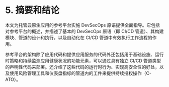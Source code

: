# 5. 摘要和结论

本文为托管云原生应用的参考平台实施 DevSecOps 原语提供全面指导。它包括对参考平台的概述，并描述了基本的 DevSecOps 原语（即 CI/CD 管道）、其构建模块、管道的设计和执行，以及自动化在 CI/CD 管道中有效执行工作流程的作用。

参考平台的架构除了应用代码和提供应用服务的代码外还包括用于基础设施、运行时策略和持续监测应用健康状况的功能元素，可以通过具有独立 CI/CD 管道类型的声明性代码来部署。还介绍了这些代码的运行时行为、实现高安全性的好处，以及使用风险管理工具和仪表盘指标的管道内的工件来提供持续授权操作（C-ATO）。